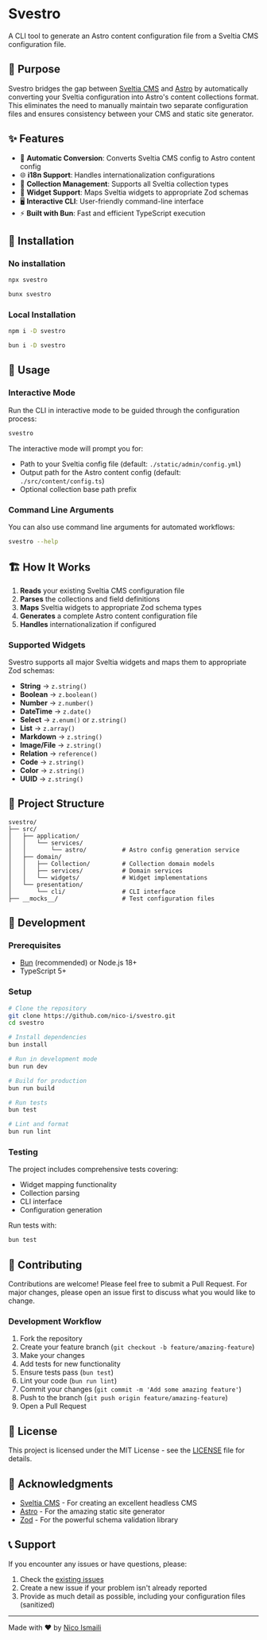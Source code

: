 # Svestro

A CLI tool to generate an Astro content configuration file from a Sveltia CMS configuration file.

## 🎯 Purpose

Svestro bridges the gap between [Sveltia CMS](https://github.com/sveltia/sveltia-cms) and [Astro](https://astro.build) by automatically converting your Sveltia configuration into Astro's content collections format. This eliminates the need to manually maintain two separate configuration files and ensures consistency between your CMS and static site generator.

## ✨ Features

- 🔄 **Automatic Conversion**: Converts Sveltia CMS config to Astro content config
- 🌐 **i18n Support**: Handles internationalization configurations
- 📁 **Collection Management**: Supports all Sveltia collection types
- 🎨 **Widget Support**: Maps Sveltia widgets to appropriate Zod schemas
- 🖥️ **Interactive CLI**: User-friendly command-line interface
- ⚡ **Built with Bun**: Fast and efficient TypeScript execution

## 🚀 Installation

### No installation

```bash
npx svestro
```

```bash
bunx svestro
```

### Local Installation

```bash
npm i -D svestro
```

```bash
bun i -D svestro
```

## 📖 Usage

### Interactive Mode

Run the CLI in interactive mode to be guided through the configuration process:

```bash
svestro
```

The interactive mode will prompt you for:

- Path to your Sveltia config file (default: `./static/admin/config.yml`)
- Output path for the Astro content config (default: `./src/content/config.ts`)
- Optional collection base path prefix

### Command Line Arguments

You can also use command line arguments for automated workflows:

```bash
svestro --help
```

## 🏗️ How It Works

1. **Reads** your existing Sveltia CMS configuration file
2. **Parses** the collections and field definitions
3. **Maps** Sveltia widgets to appropriate Zod schema types
4. **Generates** a complete Astro content configuration file
5. **Handles** internationalization if configured

### Supported Widgets

Svestro supports all major Sveltia widgets and maps them to appropriate Zod schemas:

- **String** → `z.string()`
- **Boolean** → `z.boolean()`
- **Number** → `z.number()`
- **DateTime** → `z.date()`
- **Select** → `z.enum()` or `z.string()`
- **List** → `z.array()`
- **Markdown** → `z.string()`
- **Image/File** → `z.string()`
- **Relation** → `reference()`
- **Code** → `z.string()`
- **Color** → `z.string()`
- **UUID** → `z.string()`

## 📁 Project Structure

```text
svestro/
├── src/
│   ├── application/
│   │   └── services/
│   │       └── astro/          # Astro config generation service
│   ├── domain/
│   │   ├── Collection/         # Collection domain models
│   │   ├── services/           # Domain services
│   │   └── widgets/            # Widget implementations
│   └── presentation/
│       └── cli/                # CLI interface
├── __mocks__/                  # Test configuration files
```

## 🧪 Development

### Prerequisites

- [Bun](https://bun.sh) (recommended) or Node.js 18+
- TypeScript 5+

### Setup

```bash
# Clone the repository
git clone https://github.com/nico-i/svestro.git
cd svestro

# Install dependencies
bun install

# Run in development mode
bun run dev

# Build for production
bun run build

# Run tests
bun test

# Lint and format
bun run lint
```

### Testing

The project includes comprehensive tests covering:

- Widget mapping functionality
- Collection parsing
- CLI interface
- Configuration generation

Run tests with:

```bash
bun test
```

## 🤝 Contributing

Contributions are welcome! Please feel free to submit a Pull Request. For major changes, please open an issue first to discuss what you would like to change.

### Development Workflow

1. Fork the repository
2. Create your feature branch (`git checkout -b feature/amazing-feature`)
3. Make your changes
4. Add tests for new functionality
5. Ensure tests pass (`bun test`)
6. Lint your code (`bun run lint`)
7. Commit your changes (`git commit -m 'Add some amazing feature'`)
8. Push to the branch (`git push origin feature/amazing-feature`)
9. Open a Pull Request

## 📄 License

This project is licensed under the MIT License - see the [LICENSE](LICENSE) file for details.

## 🙏 Acknowledgments

- [Sveltia CMS](https://github.com/sveltia/sveltia-cms) - For creating an excellent headless CMS
- [Astro](https://astro.build) - For the amazing static site generator
- [Zod](https://zod.dev) - For the powerful schema validation library

## 📞 Support

If you encounter any issues or have questions, please:

1. Check the [existing issues](https://github.com/nico-i/svestro/issues)
2. Create a new issue if your problem isn't already reported
3. Provide as much detail as possible, including your configuration files (sanitized)

---

Made with ❤️ by [Nico Ismaili](https://github.com/nico-i)
